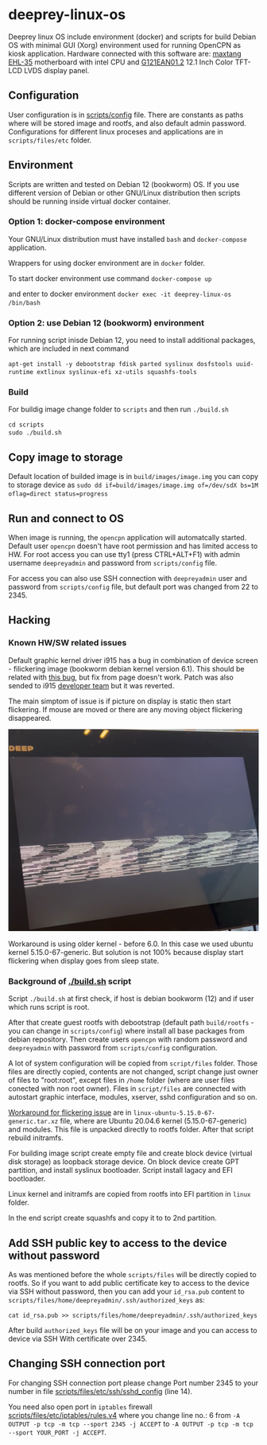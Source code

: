 # deeprey-linux-os
Deeprey linux OS include environment (docker) and scripts for build Debian OS with minimal GUI (Xorg) environment used for running OpenCPN as kiosk application. Hardware connected with this software are: [maxtang EHL-35](docs/EHL-35.pdf) motherboard with intel CPU and [G121EAN01.2](docs/G121EAN01.2.pdf) 12.1 Inch Color TFT-LCD LVDS display panel.

## Configuration
User configuration is in [scripts/config](scripts/config) file. There are constants as paths where will be stored image and rootfs, and also default admin password. Configurations for different linux proceses and applications are in `scripts/files/etc` folder.

## Environment
Scripts are written and tested on Debian 12 (bookworm) OS. If you use different version of Debian or other GNU/Linux distribution then scripts should be running inside virtual docker container.

### Option 1: docker-compose environment
Your GNU/Linux distribution must have installed `bash` and `docker-compose` application.

Wrappers for using docker environment are in `docker` folder.

To start docker environment use command `docker-compose up`

and enter to docker environment `docker exec -it deeprey-linux-os /bin/bash`

### Option 2: use Debian 12 (bookworm) environment
For running script inisde Debian 12, you need to install additional packages, which are included in next command

```
apt-get install -y debootstrap fdisk parted syslinux dosfstools uuid-runtime extlinux syslinux-efi xz-utils squashfs-tools 
```

### Build
For buildig image change folder to `scripts` and then run `./build.sh`

```
cd scripts
sudo ./build.sh
```

## Copy image to storage
Default location of builded image is in `build/images/image.img` you can copy to storage device as `sudo dd if=build/images/image.img of=/dev/sdX bs=1M oflag=direct status=progress`

## Run and connect to OS
When image is running, the `opencpn` application will automatcally started. Default user `opencpn` doesn't have root permission and has limited access to HW. For root access you can use tty1 (press CTRL+ALT+F1) with admin username `deepreyadmin` and password from `scripts/config` file.

For access you can also use SSH connection with `deepreyadmin` user and password from `scripts/config` file, but default port was changed from 22 to 2345. 

## Hacking
### Known HW/SW related issues

Default graphic kernel driver i915 has a bug in combination of device screen - filickering image (bookworm debian kernel version 6.1). This should be related with [this bug](https://gitlab.freedesktop.org/drm/i915/kernel/-/issues/8146), but fix from page doesn't work. Patch was also sended to i915 [developer team](https://patchwork.freedesktop.org/patch/552713/) but it was reverted.

The main simptom of issue is if picture on display is static then start flickering. If mouse are moved or there are any moving object flickering disappeared.

[![flickering](docs/flickering.png)](docs/flickering.mov)

Workaround is using older kernel - before 6.0. In this case we used ubuntu kernel 5.15.0-67-generic. But solution is not 100% because display start flickering when display goes from sleep state.

### Background of [./build.sh](scripts/build.sh) script

Script `./build.sh` at first check, if host is debian bookworm (12) and if user which runs script is root.

After that create guest rootfs with debootstrap (default path `build/rootfs` - you can change in `scripts/config`) where install all base packages from debian repository. Then create users `opencpn` with random password and `deepreyadmin` with password from `scripts/config` configuration. 

A lot of system configuration will be copied from `script/files` folder. Those files are directly copied, contents are not changed, script change just owner of files to "root:root", except files in `/home` folder (where are user files conected with non root owner). Files in `script/files` are connected with autostart graphic interface, modules, xserver, sshd configuration and so on.

[Workaround for flickering issue](#known-hwsw-related-issues) are in `linux-ubuntu-5.15.0-67-generic.tar.xz` file, where are Ubuntu 20.04.6 kernel (5.15.0-67-generic) and modules. This file is unpacked directly to rootfs folder. After that script rebuild initramfs.

For building image script create empty file and create block device (virtual disk storage) as loopback storage device. On block device create GPT partition, and install syslinux bootloader. Script install lagacy and EFI bootloader.

Linux kernel and initramfs are copied from rootfs into EFI partition in `linux` folder.

In the end script create squashfs and copy it to to 2nd partition.

## Add SSH public key to access to the device without password
As was mentioned before the whole `scripts/files` will be directly copied to rootfs. So if you want to add public certificate key to access to the device via SSH without password, then you can add your `id_rsa.pub` content to `scripts/files/home/deepreyadmin/.ssh/authorized_keys` as:

```
cat id_rsa.pub >> scripts/files/home/deepreyadmin/.ssh/authorized_keys
```

After build `authorized_keys` file will be on your image and you can access to device via SSH With certificate over 2345.

## Changing SSH connection port
For changing SSH connection port please change Port number 2345 to your number in file [scripts/files/etc/ssh/sshd_config](scripts/files/etc/ssh/sshd_config) (line 14).

You need also open port in `iptables` firewall [scripts/files/etc/iptables/rules.v4](scripts/files/etc/iptables/rules.v4) where you change line no.: 6 from `-A OUTPUT -p tcp -m tcp --sport 2345 -j ACCEPT` to `-A OUTPUT -p tcp -m tcp --sport YOUR_PORT -j ACCEPT`.
